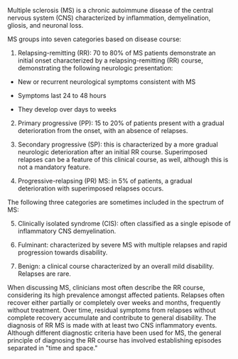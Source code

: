 Multiple sclerosis (MS) is a chronic autoimmune disease of the central nervous system (CNS) characterized by inflammation, demyelination, gliosis, and neuronal loss.

MS groups into seven categories based on disease course:

1) Relapsing-remitting (RR): 70 to 80% of MS patients demonstrate an initial onset characterized by a relapsing-remitting (RR) course, demonstrating the following neurologic presentation:

- New or recurrent neurological symptoms consistent with MS

- Symptoms last 24 to 48 hours

- They develop over days to weeks

2) Primary progressive (PP): 15 to 20% of patients present with a gradual deterioration from the onset, with an absence of relapses.

3) Secondary progressive (SP): this is characterized by a more gradual neurologic deterioration after an initial RR course. Superimposed relapses can be a feature of this clinical course, as well, although this is not a mandatory feature.

4) Progressive-relapsing (PR) MS: in 5% of patients, a gradual deterioration with superimposed relapses occurs.

The following three categories are sometimes included in the spectrum of MS:

5) Clinically isolated syndrome (CIS): often classified as a single episode of inflammatory CNS demyelination.

6) Fulminant: characterized by severe MS with multiple relapses and rapid progression towards disability.

7) Benign: a clinical course characterized by an overall mild disability. Relapses are rare.

When discussing MS, clinicians most often describe the RR course, considering its high prevalence amongst affected patients. Relapses often recover either partially or completely over weeks and months, frequently without treatment. Over time, residual symptoms from relapses without complete recovery accumulate and contribute to general disability. The diagnosis of RR MS is made with at least two CNS inflammatory events. Although different diagnostic criteria have been used for MS, the general principle of diagnosing the RR course has involved establishing episodes separated in "time and space."